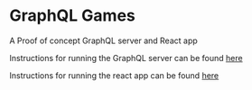 # GraphQL Games

A Proof of concept GraphQL server and React app

Instructions for running the GraphQL server can be found [here](./backend/readme.md)

Instructions for running the react app can be found [here](./frontend/readme.md)
